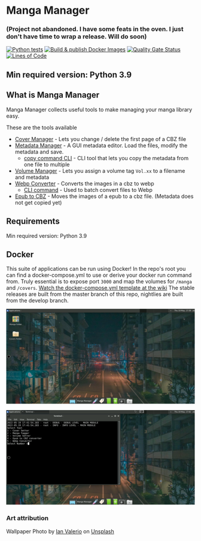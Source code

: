 # Manga Manager
### (Project not abandoned. I have some feats in the oven. I just don't have time to wrap a release. Will do soon)
[![Python tests](https://github.com/ThePromidius/Manga-Manager/actions/workflows/Run_Tests.yml/badge.svg)](https://github.com/ThePromidius/Manga-Manager/actions/workflows/Run_Tests.yml) [![Build & publish Docker Images](https://github.com/ThePromidius/Manga-Manager/actions/workflows/Build_Docker_Images.yml/badge.svg)](https://github.com/ThePromidius/Manga-Manager/actions/workflows/Build_Docker_Images.yml)
[![Quality Gate Status](https://sonarcloud.io/api/project_badges/measure?project=ThePromidius_Manga-Manager&metric=alert_status)](https://sonarcloud.io/summary/new_code?id=ThePromidius_Manga-Manager)
[![Lines of Code](https://sonarcloud.io/api/project_badges/measure?project=ThePromidius_Manga-Manager&metric=ncloc)](https://sonarcloud.io/summary/new_code?id=ThePromidius_Manga-Manager)
## Min required version: Python 3.9

## What is Manga Manager

Manga Manager collects useful tools to make managing your manga library easy.

These are the tools available

- [Cover Manager](https://github.com/ThePromidius/Manga-Manager/wiki/Cover-Manager) - Lets you change / delete the first
  page of a CBZ file
- [Metadata Manager](https://github.com/ThePromidius/Manga-Manager/wiki/Metadata-Manager) - A GUI metadata editor. Load
  the files, modify the metadata and save.
    - [copy command CLI](https://github.com/ThePromidius/Manga-Manager/wiki/Metadata-Manager#copy-command---cli) - CLI
      tool that lets you copy the metadata from one file to multiple
- [Volume Manager](https://github.com/ThePromidius/Manga-Manager/wiki/Volume-Manager) - Lets you assign a volume
  tag `Vol.xx` to a filename and metadata
- [Webp Converter](https://github.com/ThePromidius/Manga-Manager/wiki/WEBP-Converter) - Converts the images in a cbz to
  webp
  - [CLI command](https://github.com/ThePromidius/Manga-Manager/wiki/Metadata-Manager#cli---copy-command) - Used to
    batch convert files to Webp
- [Epub to CBZ](https://github.com/ThePromidius/Manga-Manager/wiki/EPUB-to-CBZ-converter) - Moves the images of a epub
  to a cbz file. (Metadata does not get copied yet)

## Requirements

Min required version: Python 3.9

## Docker

This suite of applications can be run using Docker!
In the repo's root you can find a docker-compose.yml to use or derive your docker run command from. Truly essential is
to expose port `3000` and map the volumes for `/manga` and `/covers`.
[Watch the docker-compose.yml template at the wiki](https://github.com/ThePromidius/Manga-Manager/wiki/Docker#docker-composeyml)
The stable releases are built from the master branch of this repo, nightlies are built from the develop branch.

![Screenshot-1](/project-docs/screenshot-1.png)

![Screenshot-2](/project-docs/screenshot-2.png)

### Art attribution

Wallpaper Photo by [Ian Valerio](https://unsplash.com/@iangvalerio?utm_source=unsplash&utm_medium=referral&utm_content=creditCopyText) on [Unsplash](https://unsplash.com/s/photos/anime?utm_source=unsplash&utm_medium=referral&utm_content=creditCopyText)
